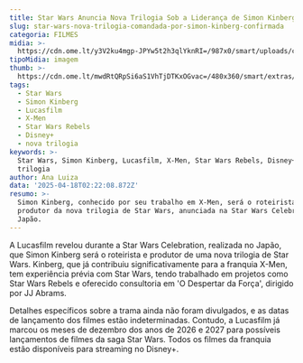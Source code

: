 ```yaml
---
title: Star Wars Anuncia Nova Trilogia Sob a Liderança de Simon Kinberg
slug: star-wars-nova-trilogia-comandada-por-simon-kinberg-confirmada
categoria: FILMES
midia: >-
  https://cdn.ome.lt/y3V2ku4mgp-JPYw5t2h3qlYknRI=/987x0/smart/uploads/conteudo/fotos/star-wars-vader_2nkWorH.png
tipoMidia: imagem
thumb: >-
  https://cdn.ome.lt/mwdRtQRpSi6aS1VhTjDTKxOGvac=/480x360/smart/extras/conteudos/star-wars-saga-trilogia_CoPr61L.jpg
tags:
  - Star Wars
  - Simon Kinberg
  - Lucasfilm
  - X-Men
  - Star Wars Rebels
  - Disney+
  - nova trilogia
keywords: >-
  Star Wars, Simon Kinberg, Lucasfilm, X-Men, Star Wars Rebels, Disney+, nova
  trilogia
author: Ana Luiza
data: '2025-04-18T02:22:08.872Z'
resumo: >-
  Simon Kinberg, conhecido por seu trabalho em X-Men, será o roteirista e
  produtor da nova trilogia de Star Wars, anunciada na Star Wars Celebration no
  Japão.
---
```


A Lucasfilm revelou durante a Star Wars Celebration, realizada no Japão, que Simon Kinberg será o roteirista e produtor de uma nova trilogia de Star Wars. Kinberg, que já contribuiu significativamente para a franquia X-Men, tem experiência prévia com Star Wars, tendo trabalhado em projetos como Star Wars Rebels e oferecido consultoria em 'O Despertar da Força', dirigido por JJ Abrams.

Detalhes específicos sobre a trama ainda não foram divulgados, e as datas de lançamento dos filmes estão indeterminadas. Contudo, a Lucasfilm já marcou os meses de dezembro dos anos de 2026 e 2027 para possíveis lançamentos de filmes da saga Star Wars. Todos os filmes da franquia estão disponíveis para streaming no Disney+.
